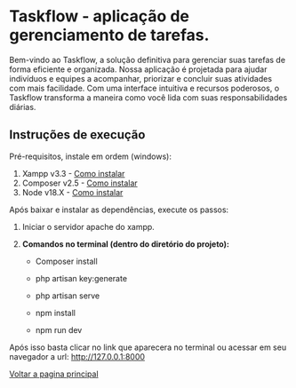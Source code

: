# Taskflow - aplicação de gerenciamento de tarefas.

Bem-vindo ao Taskflow, a solução definitiva para gerenciar suas tarefas de forma eficiente e organizada. Nossa aplicação é projetada para ajudar indivíduos e equipes a acompanhar, priorizar e concluir suas atividades com mais facilidade. Com uma interface intuitiva e recursos poderosos, o Taskflow transforma a maneira como você lida com suas responsabilidades diárias.


## Instruções de execução

Pré-requisitos, instale em ordem (windows):
1. Xampp v3.3 - [Como instalar](/documentacao/instalacao_dependencias_execucao.md)
2. Composer v2.5 - [Como instalar](/documentacao/instalacao_dependencias_execucao.md) 
3. Node v18.X - [Como instalar](/documentacao/instalacao_dependencias_execucao.md) 
   

Após baixar e instalar as dependências, execute os passos:

1. Iniciar o servidor apache do xampp.


2. **Comandos no terminal (dentro do diretório do projeto):**

   - Composer install

   - php artisan key:generate

   - php artisan serve

   - npm install

   - npm run dev

Após isso basta clicar no link que aparecera no terminal ou acessar em seu navegador a url: http://127.0.0.1:8000



[Voltar a pagina principal](/README.md)



<!-- > [!NOTE]
> Useful information that users should know, even when skimming content.

> [!TIP]
> Helpful advice for doing things better or more easily.

> [!IMPORTANT]
> Key information users need to know to achieve their goal.

> [!WARNING]
> Urgent info that needs immediate user attention to avoid problems.

> [!CAUTION]
> Advises about risks or negative outcomes of certain actions. -->
